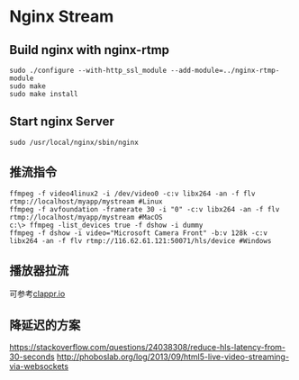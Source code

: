 # Nginx Stream

## Build nginx with nginx-rtmp

    sudo ./configure --with-http_ssl_module --add-module=../nginx-rtmp-module
    sudo make
    sudo make install

## Start nginx Server

    sudo /usr/local/nginx/sbin/nginx


## 推流指令
    
    ffmpeg -f video4linux2 -i /dev/video0 -c:v libx264 -an -f flv rtmp://localhost/myapp/mystream #Linux
    ffmpeg -f avfoundation -framerate 30 -i "0" -c:v libx264 -an -f flv rtmp://localhost/myapp/mystream #MacOS
    c:\> ffmpeg -list_devices true -f dshow -i dummy
    ffmpeg -f dshow -i video="Microsoft Camera Front" -b:v 128k -c:v libx264 -an -f flv rtmp://116.62.61.121:50071/hls/device #Windows


## 播放器拉流

可参考[clappr.io](https://github.com/clappr/clappr.git)

## 降延迟的方案

https://stackoverflow.com/questions/24038308/reduce-hls-latency-from-30-seconds
http://phoboslab.org/log/2013/09/html5-live-video-streaming-via-websockets
